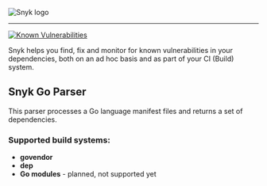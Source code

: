 ![Snyk logo](https://snyk.io/style/asset/logo/snyk-print.svg)

***

[![Known Vulnerabilities](https://snyk.io/test/github/snyk/snyk-go-parser/badge.svg)](https://snyk.io/test/github/snyk/snyk-go-parser)


Snyk helps you find, fix and monitor for known vulnerabilities in your dependencies, both on an ad hoc basis and as part of your CI (Build) system.

## Snyk Go Parser

This parser processes a Go language manifest files and returns a set of dependencies.

### Supported build systems:

* **govendor**
* **dep**
* **Go modules** - planned, not supported yet
